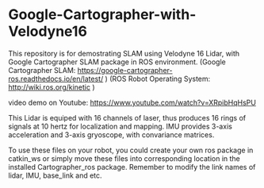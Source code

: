 # Google-Cartographer-with-Velodyne16

This repository is for demostrating SLAM using Velodyne 16 Lidar, with Google Cartographer SLAM package in ROS environment. 
(Google Cartographer SLAM:  https://google-cartographer-ros.readthedocs.io/en/latest/ )
(ROS Robot Operating System: http://wiki.ros.org/kinetic  )

video demo on Youtube: https://www.youtube.com/watch?v=XRpibHqHsPU

This Lidar is equiped with 16 channels of laser, thus produces 16 rings of signals at 10 hertz for localization and mapping. 
IMU provides 3-axis acceleration and 3-axis gryoscope, with convariance matrices. 

To use these files on your robot, you could create your own ros package in catkin_ws or simply move these files into corresponding location in the installed Cartographer_ros package. 
Remember to modify the link names of lidar, IMU, base_link and etc. 



